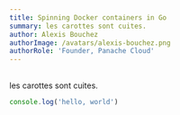 ```yaml
---
title: Spinning Docker containers in Go
summary: les carottes sont cuites.
author: Alexis Bouchez
authorImage: /avatars/alexis-bouchez.png
authorRole: 'Founder, Panache Cloud'
---
```


##

les carottes sont cuites.

```typescript
console.log('hello, world')
```
